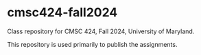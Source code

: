 # cmsc424-fall2024

Class repository for CMSC 424, Fall 2024, University of Maryland. 

This repository is used primarily to publish the assignments. 
